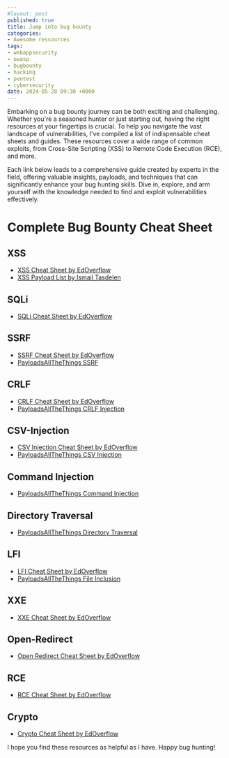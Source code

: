 ```yaml
---
#layout: post
published: true
title: Jump into bug bounty
categories:
- Awesome ressources
tags:
- webappsecurity
- owasp
- bugbounty
- hacking
- pentest
- cybersecurity
date: 2024-05-28 09:30 +0000
---
```


Embarking on a bug bounty journey can be both exciting and challenging. Whether you're a seasoned hunter or just starting out, having the right resources at your fingertips is crucial. To help you navigate the vast landscape of vulnerabilities, I've compiled a list of indispensable cheat sheets and guides. These resources cover a wide range of common exploits, from Cross-Site Scripting (XSS) to Remote Code Execution (RCE), and more.

Each link below leads to a comprehensive guide created by experts in the field, offering valuable insights, payloads, and techniques that can significantly enhance your bug hunting skills. Dive in, explore, and arm yourself with the knowledge needed to find and exploit vulnerabilities effectively.

# Complete Bug Bounty Cheat Sheet

## XSS
- [XSS Cheat Sheet by EdOverflow](https://github.com/EdOverflow/bugbounty-cheatsheet/blob/master/cheatsheets/xss.md)
- [XSS Payload List by Ismail Tasdelen](https://github.com/ismailtasdelen/xss-payload-list)

## SQLi
- [SQLi Cheat Sheet by EdOverflow](https://github.com/EdOverflow/bugbounty-cheatsheet/blob/master/cheatsheets/sqli.md)

## SSRF
- [SSRF Cheat Sheet by EdOverflow](https://github.com/EdOverflow/bugbounty-cheatsheet/blob/master/cheatsheets/ssrf.md)
- [PayloadsAllTheThings SSRF](https://github.com/swisskyrepo/PayloadsAllTheThings/tree/master/Server%20Side%20Request%20Forgery)

## CRLF
- [CRLF Cheat Sheet by EdOverflow](https://github.com/EdOverflow/bugbounty-cheatsheet/blob/master/cheatsheets/crlf.md)
- [PayloadsAllTheThings CRLF Injection](https://github.com/swisskyrepo/PayloadsAllTheThings/tree/master/CRLF%20Injection)

## CSV-Injection
- [CSV Injection Cheat Sheet by EdOverflow](https://github.com/EdOverflow/bugbounty-cheatsheet/blob/master/cheatsheets/csv-injection.md)
- [PayloadsAllTheThings CSV Injection](https://github.com/swisskyrepo/PayloadsAllTheThings/tree/master/CSV%20Injection)

## Command Injection
- [PayloadsAllTheThings Command Injection](https://github.com/swisskyrepo/PayloadsAllTheThings/tree/master/Command%20Injection)

## Directory Traversal
- [PayloadsAllTheThings Directory Traversal](https://github.com/swisskyrepo/PayloadsAllTheThings/tree/master/Directory%20Traversal)

## LFI
- [LFI Cheat Sheet by EdOverflow](https://github.com/EdOverflow/bugbounty-cheatsheet/blob/master/cheatsheets/lfi.md)
- [PayloadsAllTheThings File Inclusion](https://github.com/swisskyrepo/PayloadsAllTheThings/tree/master/File%20Inclusion)

## XXE
- [XXE Cheat Sheet by EdOverflow](https://github.com/EdOverflow/bugbounty-cheatsheet/blob/master/cheatsheets/xxe.md)

## Open-Redirect
- [Open Redirect Cheat Sheet by EdOverflow](https://github.com/EdOverflow/bugbounty-cheatsheet/blob/master/cheatsheets/open-redirect.md)

## RCE
- [RCE Cheat Sheet by EdOverflow](https://github.com/EdOverflow/bugbounty-cheatsheet/blob/master/cheatsheets/rce.md)

## Crypto
- [Crypto Cheat Sheet by EdOverflow](https://github.com/EdOverflow/bugbounty-cheatsheet/blob/master/cheatsheets/crypto.md)


I hope you find these resources as helpful as I have. Happy bug hunting! 
